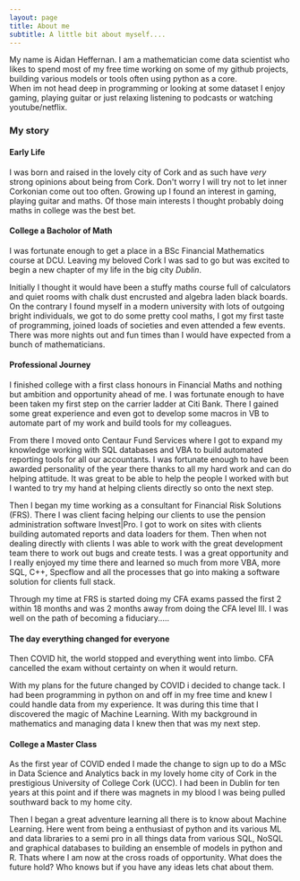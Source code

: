 ```yaml
---
layout: page
title: About me
subtitle: A little bit about myself....
---
```


My name is Aidan Heffernan. I am a mathematician come data scientist who likes to spend most of my free time working on some of my github projects, building various models or tools often using python as a core.  
When im not head deep in programming or looking at some dataset I enjoy gaming, playing guitar or just relaxing listening to podcasts or watching youtube/netflix.

### My story
#### Early Life
I was born and raised in the lovely city of Cork and as such have _very_ strong opinions about being from Cork. Don't worry I will try not to let inner Corkonian come out too often. Growing up I found an interest in gaming, playing guitar and maths. Of those main interests I thought probably doing maths in college was the best bet. 

#### College a Bacholor of Math
I was fortunate enough to get a place in a BSc Financial Mathematics course at DCU. Leaving my beloved Cork I was sad to go but was excited to begin a new chapter of my life in the big city _Dublin_.

 Initially I thought it would have been a stuffy maths course full of calculators and quiet rooms with chalk dust encrusted and algebra laden black boards. On the contrary I found myself in a modern university with lots of outgoing bright individuals, we got to do some pretty cool maths, I got my first taste of programming, joined loads of societies and even attended a few events. There was more nights out and fun times than I would have expected from a bunch of mathematicians.

#### Professional Journey
I finished college with a first class honours in Financial Maths and nothing but ambition and opportunity ahead of me. I was fortunate enough to have been taken my first step on the carrier ladder at Citi Bank. 
There I gained some great experience and even got to develop some macros in VB to automate part of my work and build tools for my colleagues.

From there I moved onto Centaur Fund Services where I got to expand my knowledge working with SQL databases and VBA to build automated reporting tools for all our accountants. I was fortunate enough to have been awarded personality of the year there thanks to all my hard work and can do helping attitude. 
It was great to be able to help the people I worked with but I wanted to try my hand at helping clients directly so onto the next step.

Then I began my time working as a consultant for Financial Risk Solutions (FRS). 
There I was client facing helping our clients to use the pension administration software Invest|Pro. 
I got to work on sites with clients building automated reports and data loaders for them. Then when not dealing directly with clients I was able to work with the great development team there to work out bugs and create tests. 
I was a great opportunity and I really enjoyed my time there and learned so much from more VBA, more SQL, C++, Specflow and all the processes that go into making a software solution for clients full stack.

Through my time at FRS is started doing my CFA exams passed the first 2 within 18 months and was 2 months away from doing the CFA level III.  I was well on the path of becoming a fiduciary.....

#### The day everything changed for everyone
Then COVID hit, the world stopped and everything went into limbo. CFA cancelled the exam without certainty on when it would return.

With my plans for the future changed by COVID i decided to change tack. 
I had been programming in python on and off in my free time and knew I could handle data from my experience. 
It was during this time that I discovered the magic of Machine Learning. 
With my background in mathematics and managing data I knew then that was my next step.

#### College a Master Class
As the first year of COVID ended I made the change to sign up to do a MSc in Data Science and Analytics back in my lovely home city of Cork in the prestigious University of College Cork (UCC). 
I had been in Dublin for ten years at this point and if there was magnets in my blood I was being pulled southward back to my home city.

Then I began a great adventure learning all there is to know about Machine Learning. Here went from being a enthusiast of python and its various ML and data libraries to a semi pro in all things data from various SQL, NoSQL and graphical databases to building an ensemble of models in python and R. 
Thats where I am now at the cross roads of opportunity. What does the future hold? Who knows but if you have any ideas lets chat about them.